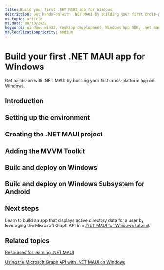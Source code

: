 ```yaml
---
title: Build your first .NET MAUI app for Windows
description: Get hands-on with .NET MAUI by building your first cross-platform app on Windows.
ms.topic: article
ms.date: 08/10/2022
keywords: windows win32, desktop development, Windows App SDK, .net maui
ms.localizationpriority: medium
---
```


# Build your first .NET MAUI app for Windows

Get hands-on with .NET MAUI by building your first cross-platform app on Windows.

## Introduction

## Setting up the environment

## Creating the .NET MAUI project

## Adding the MVVM Toolkit

## Build and deploy on Windows

## Build and deploy on Windows Subsystem for Android

## Next steps

Learn to build an app that displays active directory data for a user by leveraging the Microsoft Graph API in a [.NET MAUI for Windows tutorial](./tutorial-graph-api.md).

## Related topics

[Resources for learning .NET MAUI](/dotnet/maui/get-started/resources)

[Using the Microsoft Graph API with .NET MAUI on Windows](./tutorial-graph-api.md)
